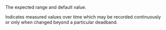 The expected range and default value.


<!-- comment -->


Indicates measured values over time which may be recorded continuously or only when changed beyond a particular deadband.

